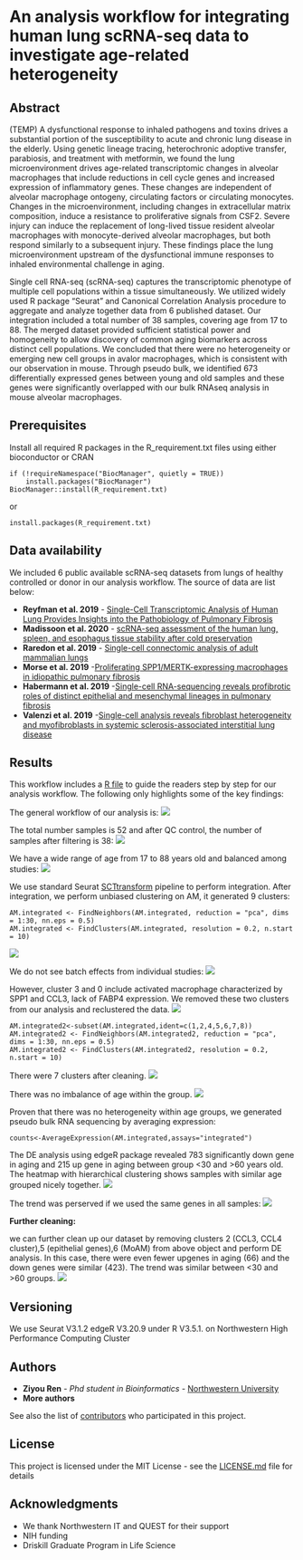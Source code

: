 # An analysis workflow for integrating human lung scRNA-seq data to investigate age-related heterogeneity
## Abstract

(TEMP) A dysfunctional response to inhaled pathogens and toxins drives a substantial portion of the susceptibility to acute and chronic lung disease in the elderly. Using genetic lineage tracing, heterochronic adoptive transfer, parabiosis, and treatment with metformin, we found the lung microenvironment drives age-related transcriptomic changes in alveolar macrophages that include reductions in cell cycle genes and increased expression of inflammatory genes.  These changes are independent of alveolar macrophage ontogeny, circulating factors or circulating monocytes.  Changes in the microenvironment, including changes in extracellular matrix composition, induce a resistance to proliferative signals from CSF2. Severe injury can induce the replacement of long-lived tissue resident alveolar macrophages with monocyte-derived alveolar macrophages, but both respond similarly to a subsequent injury.  These findings place the lung microenvironment upstream of the dysfunctional immune responses to inhaled environmental challenge in aging.  

Single cell RNA-seq (scRNA-seq) captures the transcriptomic phenotype of multiple cell populations within a tissue simultaneously. We utilized widely used R package “Seurat” and Canonical Correlation Analysis procedure to aggregate and analyze together data from 6 published dataset. Our integration included a total number of 38 samples, covering age from 17 to 88. The merged dataset provided sufficient statistical power and homogeneity to allow discovery of common aging biomarkers across distinct cell populations. We concluded that there were no heterogeneity or emerging new cell groups in avalor macrophages, which is consistent with our observation in mouse. Through pseudo bulk, we identified 673 differentially expressed genes between young and old samples and these genes were significantly overlapped with our bulk RNAseq analysis in mouse alveolar macrophages.

## Prerequisites

Install all required R packages in the R_requirement.txt files using either bioconductor or CRAN

```
if (!requireNamespace("BiocManager", quietly = TRUE))
    install.packages("BiocManager")
BiocManager::install(R_requirement.txt)
```
or

```
install.packages(R_requirement.txt)
```

## Data availability
We included 6 public available scRNA-seq datasets from lungs of healthy controlled or donor in our analysis workflow. The source of data are list below:

* **Reyfman et al. 2019**  - [Single-Cell Transcriptomic Analysis of Human Lung Provides Insights into the Pathobiology of Pulmonary Fibrosis](https://www.ncbi.nlm.nih.gov/pubmed/30554520)
* **Madissoon et al. 2020** - [scRNA-seq assessment of the human lung, spleen, and esophagus tissue stability after cold preservation](https://www.ncbi.nlm.nih.gov/pubmed/31892341)
* **Raredon et al. 2019** - [Single-cell connectomic analysis of adult mammalian lungs](https://www.ncbi.nlm.nih.gov/pubmed/31840053)
* **Morse et al. 2019** -[Proliferating SPP1/MERTK-expressing macrophages in idiopathic pulmonary fibrosis](https://www.ncbi.nlm.nih.gov/pubmed/31221805)
* **Habermann et al. 2019** -[Single-cell RNA-sequencing reveals profibrotic roles of distinct epithelial and mesenchymal lineages in pulmonary fibrosis](https://www.biorxiv.org/content/10.1101/753806v1)
* **Valenzi et al. 2019** -[Single-cell analysis reveals fibroblast heterogeneity and myofibroblasts in systemic sclerosis-associated interstitial lung disease](https://www.ncbi.nlm.nih.gov/pubmed/31405848)


## Results

This workflow includes a [R file](code/foo.txt) to guide the readers step by step for our analysis workflow. The following only highlights some of the key findings:

The general workflow of our analysis is:
![](resources/flowchart1.png)

The total number samples is 52 and after QC control, the number of samples after filtering is 38:
![](resources/Initial_filtering.png)

We have a wide range of age from 17 to 88 years old and balanced among studies:
![](resources/Agedistribution.png)


We use standard Seurat [SCTtransform](https://satijalab.org/seurat/v3.1/integration.html) pipeline to perform integration. After integration, we perform unbiased clustering on AM, it generated 9 clusters: 

```
AM.integrated <- FindNeighbors(AM.integrated, reduction = "pca", dims = 1:30, nn.eps = 0.5)
AM.integrated <- FindClusters(AM.integrated, resolution = 0.2, n.start = 10)

```
![](resources/AM_tsne1.png)

We do not see batch effects from individual studies:
![](resources/AM_tsne2.png)

However, cluster 3 and 0 include activated macrophage characterized by SPP1 and CCL3, lack of FABP4 expression. We removed these two clusters from our analysis and reclustered the data.
![](resources/AM_tsne3.png)

```
AM.integrated2<-subset(AM.integrated,ident=c(1,2,4,5,6,7,8))
AM.integrated2 <- FindNeighbors(AM.integrated2, reduction = "pca", dims = 1:30, nn.eps = 0.5)
AM.integrated2 <- FindClusters(AM.integrated2, resolution = 0.2, n.start = 10)
```
There were 7 clusters after cleaning. 
![](resources/AM_tsne4.png)

There was no imbalance of age within the group.
![](resources/AM_age.png)

Proven that there was no heterogeneity within age groups, we generated pseudo bulk RNA sequencing by averaging expression:

```
counts<-AverageExpression(AM.integrated,assays="integrated")
```

The DE analysis using edgeR package revealed 783 significantly down gene in aging and 215 up gene in aging between group <30 and >60 years old. The heatmap with hierarchical clustering shows samples with similar age grouped nicely together.
![](resources/heatmap1.png)

The trend was perserved if we used the same genes in all samples:
![](resources/heatmap2.png)


**Further cleaning:**

we can further clean up our dataset by removing clusters 2 (CCL3, CCL4 cluster),5 (epithelial genes),6 (MoAM) from above object and perform DE analysis. In this case, there were even fewer upgenes in aging (66) and the down genes were similar (423). The trend was similar between <30 and >60 groups.
![](resources/heatmap3.png)

## Versioning

We use Seurat V3.1.2 edgeR V3.20.9 under R V3.5.1. on Northwestern High Performance Computing Cluster

## Authors

* **Ziyou Ren** - *Phd student in Bioinformatics* - [Northwestern University](https://amaral.northwestern.edu/people/ren/)
* **More authors**

See also the list of [contributors](https://github.com/NUPulmonary/Doublehit_Human_scRNA_Analysis/commits) who participated in this project.

## License

This project is licensed under the MIT License - see the [LICENSE.md](LICENSE.md) file for details

## Acknowledgments

* We thank Northwestern IT and QUEST for their support
* NIH funding
* Driskill Graduate Program in Life Science